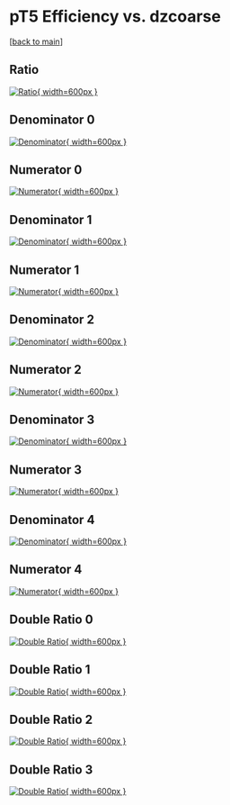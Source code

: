 # pT5 Efficiency vs. dzcoarse

[[back to main](./)]



## Ratio

[![Ratio](../mtv/var/pT5_loweta_321_1_eff_dzcoarse.png){ width=600px }](../mtv/var/pT5_loweta_321_1_eff_dzcoarse.pdf)

## Denominator 0

[![Denominator](../mtv/den/pT5_loweta_321_1_eff_dzcoarse_den0.png){ width=600px }](../mtv/den/pT5_loweta_321_1_eff_dzcoarse_den0.pdf)

## Numerator 0

[![Numerator](../mtv/num/pT5_loweta_321_1_eff_dzcoarse_num0.png){ width=600px }](../mtv/num/pT5_loweta_321_1_eff_dzcoarse_num0.pdf)

## Denominator 1

[![Denominator](../mtv/den/pT5_loweta_321_1_eff_dzcoarse_den1.png){ width=600px }](../mtv/den/pT5_loweta_321_1_eff_dzcoarse_den1.pdf)

## Numerator 1

[![Numerator](../mtv/num/pT5_loweta_321_1_eff_dzcoarse_num1.png){ width=600px }](../mtv/num/pT5_loweta_321_1_eff_dzcoarse_num1.pdf)

## Denominator 2

[![Denominator](../mtv/den/pT5_loweta_321_1_eff_dzcoarse_den2.png){ width=600px }](../mtv/den/pT5_loweta_321_1_eff_dzcoarse_den2.pdf)

## Numerator 2

[![Numerator](../mtv/num/pT5_loweta_321_1_eff_dzcoarse_num2.png){ width=600px }](../mtv/num/pT5_loweta_321_1_eff_dzcoarse_num2.pdf)

## Denominator 3

[![Denominator](../mtv/den/pT5_loweta_321_1_eff_dzcoarse_den3.png){ width=600px }](../mtv/den/pT5_loweta_321_1_eff_dzcoarse_den3.pdf)

## Numerator 3

[![Numerator](../mtv/num/pT5_loweta_321_1_eff_dzcoarse_num3.png){ width=600px }](../mtv/num/pT5_loweta_321_1_eff_dzcoarse_num3.pdf)

## Denominator 4

[![Denominator](../mtv/den/pT5_loweta_321_1_eff_dzcoarse_den4.png){ width=600px }](../mtv/den/pT5_loweta_321_1_eff_dzcoarse_den4.pdf)

## Numerator 4

[![Numerator](../mtv/num/pT5_loweta_321_1_eff_dzcoarse_num4.png){ width=600px }](../mtv/num/pT5_loweta_321_1_eff_dzcoarse_num4.pdf)

## Double Ratio 0

[![Double Ratio](../mtv/ratio/pT5_loweta_321_1_eff_dzcoarse_ratio0.png){ width=600px }](../mtv/ratio/pT5_loweta_321_1_eff_dzcoarse_ratio0.pdf)

## Double Ratio 1

[![Double Ratio](../mtv/ratio/pT5_loweta_321_1_eff_dzcoarse_ratio1.png){ width=600px }](../mtv/ratio/pT5_loweta_321_1_eff_dzcoarse_ratio1.pdf)

## Double Ratio 2

[![Double Ratio](../mtv/ratio/pT5_loweta_321_1_eff_dzcoarse_ratio2.png){ width=600px }](../mtv/ratio/pT5_loweta_321_1_eff_dzcoarse_ratio2.pdf)

## Double Ratio 3

[![Double Ratio](../mtv/ratio/pT5_loweta_321_1_eff_dzcoarse_ratio3.png){ width=600px }](../mtv/ratio/pT5_loweta_321_1_eff_dzcoarse_ratio3.pdf)

